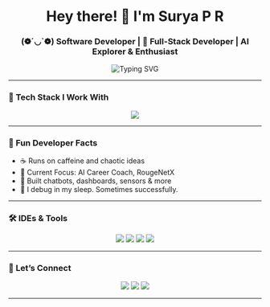<h1 align="center">Hey there! 👋 I'm Surya P R</h1>
<h3 align="center">(❁´◡`❁) Software Developer | 🚀 Full-Stack Developer | AI Explorer & Enthusiast</h3>

<p align="center">
  <img src="https://readme-typing-svg.demolab.com?font=Fira+Code&duration=3000&pause=1000&center=true&vCenter=true&width=435&lines=Sleep-deprived+%E2%9C%85+Code-obsessed+%F0%9F%92%BB;React+%2B+Node+%2B+Flask+lover+%F0%9F%94%A5;Always+debugging+life...+and+code" alt="Typing SVG" />
</p>

---

### 🔧 Tech Stack I Work With

<p align="center">
  <img src="https://skillicons.dev/icons?i=js,ts,react,next,nodejs,mongodb,flask,python,vite,html,css,tailwind,vscode,git,github" />
</p>

---

### 🧠 Fun Developer Facts

- ☕ Runs on caffeine and chaotic ideas
- 🎯 Current Focus: AI Career Coach, RougeNetX
- 🤖 Built chatbots, dashboards, sensors & more
- 🧩 I debug in my sleep. Sometimes successfully.

---

### 🛠 IDEs & Tools

<p align="center">
  <img src="https://img.shields.io/badge/VS%20Code-007ACC.svg?&style=for-the-badge&logo=visual-studio-code&logoColor=white" />
  <img src="https://img.shields.io/badge/Postman-FF6C37.svg?&style=for-the-badge&logo=postman&logoColor=white" />
  <img src="https://img.shields.io/badge/Git-F05032?style=for-the-badge&logo=git&logoColor=white" />
  <img src="https://img.shields.io/badge/Clerk-4526ff?style=for-the-badge&logo=clerk&logoColor=white" />
</p>

---

### 🔗 Let’s Connect

<p align="center">
  <a href="https://github.com/surya-5555"><img src="https://img.shields.io/badge/GitHub-171515.svg?&style=for-the-badge&logo=github&logoColor=white"/></a>
  <a href="https://www.linkedin.com/in/surya20075555"><img src="https://img.shields.io/badge/LinkedIn-0077B5.svg?&style=for-the-badge&logo=linkedin&logoColor=white"/></a>
  <a href="mailto:suryaravichandran5555@gmail.com"><img src="https://img.shields.io/badge/Gmail-D14836.svg?&style=for-the-badge&logo=gmail&logoColor=white"/></a>
</p>

---
